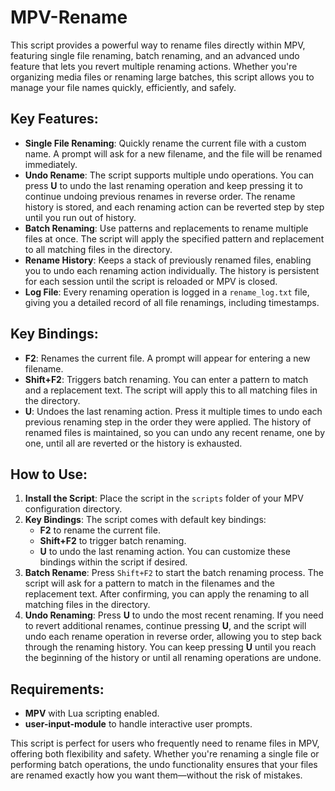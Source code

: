 # MPV-Rename

This script provides a powerful way to rename files directly within MPV, featuring single file renaming, batch renaming, and an advanced undo feature that lets you revert multiple renaming actions. Whether you're organizing media files or renaming large batches, this script allows you to manage your file names quickly, efficiently, and safely.

## Key Features:
- **Single File Renaming**: Quickly rename the current file with a custom name. A prompt will ask for a new filename, and the file will be renamed immediately.
- **Undo Rename**: The script supports multiple undo operations. You can press **U** to undo the last renaming operation and keep pressing it to continue undoing previous renames in reverse order. The rename history is stored, and each renaming action can be reverted step by step until you run out of history.
- **Batch Renaming**: Use patterns and replacements to rename multiple files at once. The script will apply the specified pattern and replacement to all matching files in the directory.
- **Rename History**: Keeps a stack of previously renamed files, enabling you to undo each renaming action individually. The history is persistent for each session until the script is reloaded or MPV is closed.
- **Log File**: Every renaming operation is logged in a `rename_log.txt` file, giving you a detailed record of all file renamings, including timestamps.

## Key Bindings:
- **F2**: Renames the current file. A prompt will appear for entering a new filename.
- **Shift+F2**: Triggers batch renaming. You can enter a pattern to match and a replacement text. The script will apply this to all matching files in the directory.
- **U**: Undoes the last renaming action. Press it multiple times to undo each previous renaming step in the order they were applied. The history of renamed files is maintained, so you can undo any recent rename, one by one, until all are reverted or the history is exhausted.

## How to Use:
1. **Install the Script**: Place the script in the `scripts` folder of your MPV configuration directory.
2. **Key Bindings**: The script comes with default key bindings:
   - **F2** to rename the current file.
   - **Shift+F2** to trigger batch renaming.
   - **U** to undo the last renaming action.
   You can customize these bindings within the script if desired.
3. **Batch Rename**: Press `Shift+F2` to start the batch renaming process. The script will ask for a pattern to match in the filenames and the replacement text. After confirming, you can apply the renaming to all matching files in the directory.
4. **Undo Renaming**: Press **U** to undo the most recent renaming. If you need to revert additional renames, continue pressing **U**, and the script will undo each rename operation in reverse order, allowing you to step back through the renaming history. You can keep pressing **U** until you reach the beginning of the history or until all renaming operations are undone.

## Requirements:
- **MPV** with Lua scripting enabled.
- **user-input-module** to handle interactive user prompts.

This script is perfect for users who frequently need to rename files in MPV, offering both flexibility and safety. Whether you're renaming a single file or performing batch operations, the undo functionality ensures that your files are renamed exactly how you want them—without the risk of mistakes.
